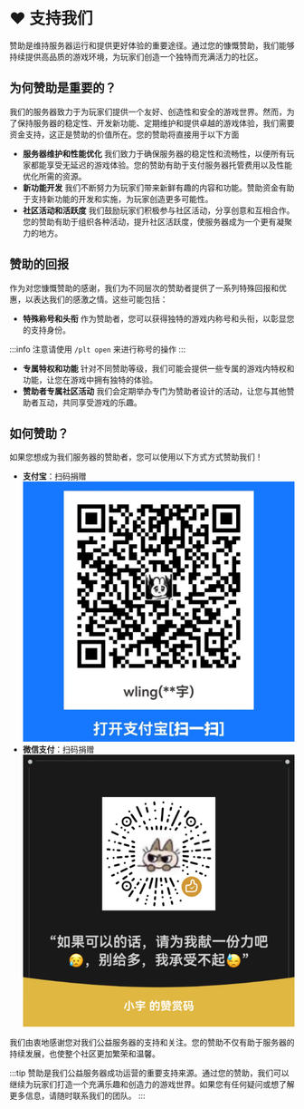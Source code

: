 # ❤ 支持我们

赞助是维持服务器运行和提供更好体验的重要途径。通过您的慷慨赞助，我们能够持续提供高品质的游戏环境，为玩家们创造一个独特而充满活力的社区。

## **为何赞助是重要的？**

我们的服务器致力于为玩家们提供一个友好、创造性和安全的游戏世界。然而，为了保持服务器的稳定性、开发新功能、定期维护和提供卓越的游戏体验，我们需要资金支持，这正是赞助的价值所在。您的赞助将直接用于以下方面

- **服务器维护和性能优化** 我们致力于确保服务器的稳定性和流畅性，以便所有玩家都能享受无延迟的游戏体验。您的赞助有助于支付服务器托管费用以及性能优化所需的资源。
- **新功能开发** 我们不断努力为玩家们带来新鲜有趣的内容和功能。赞助资金有助于支持新功能的开发和实施，为玩家创造更多可能性。
- **社区活动和活跃度** 我们鼓励玩家们积极参与社区活动，分享创意和互相合作。您的赞助有助于组织各种活动，提升社区活跃度，使服务器成为一个更有凝聚力的地方。

## **赞助的回报**

作为对您慷慨赞助的感谢，我们为不同层次的赞助者提供了一系列特殊回报和优惠，以表达我们的感激之情。这些可能包括：

- **特殊称号和头衔** 作为赞助者，您可以获得独特的游戏内称号和头衔，以彰显您的支持身份。

:::info
注意请使用 `/plt open` 来进行称号的操作
:::

- **专属特权和功能** 针对不同赞助等级，我们可能会提供一些专属的游戏内特权和功能，让您在游戏中拥有独特的体验。
- **赞助者专属社区活动** 我们会定期举办专门为赞助者设计的活动，让您与其他赞助者互动，共同享受游戏的乐趣。

## **如何赞助？**

如果您想成为我们服务器的赞助者，您可以使用以下方式方式赞助我们！

- **支付宝**：扫码捐赠
  ![支付宝二维码](pic/airpay.jpg)
- **微信支付**：扫码捐赠
  ![微信支付二维码](pic/wechatpay.jpg)

我们由衷地感谢您对我们公益服务器的支持和关注。您的赞助不仅有助于服务器的持续发展，也使整个社区更加繁荣和温馨。

:::tip
赞助是我们公益服务器成功运营的重要支持来源。通过您的赞助，我们可以继续为玩家们打造一个充满乐趣和创造力的游戏世界。如果您有任何疑问或想了解更多信息，请随时联系我们的团队。
:::
